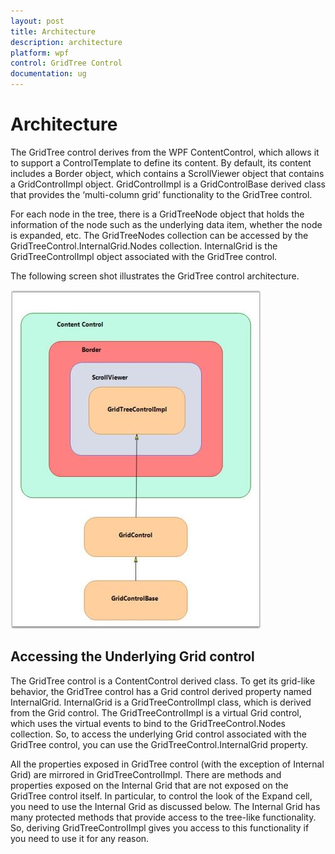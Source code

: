 ```yaml
---
layout: post
title: Architecture
description: architecture
platform: wpf
control: GridTree Control
documentation: ug
---
```


# Architecture

The GridTree control derives from the WPF ContentControl, which allows it to support a ControlTemplate to define its content. By default, its content includes a Border object, which contains a ScrollViewer object that contains a GridControlImpl object. GridControlImpl is a GridControlBase derived class that provides the ‘multi-column grid’ functionality to the GridTree control.

For each node in the tree, there is a GridTreeNode object that holds the information of the node such as the underlying data item, whether the node is expanded, etc. The GridTreeNodes collection can be accessed by the GridTreeControl.InternalGrid.Nodes collection. InternalGrid is the GridTreeControlImpl object associated with the GridTree control.

The following screen shot illustrates the GridTree control architecture.

![](Architecture_images/Architecture_img1.jpeg)



## Accessing the Underlying Grid control

The GridTree control is a ContentControl derived class. To get its grid-like behavior, the GridTree control has a Grid control derived property named InternalGrid. InternalGrid is a GridTreeControlImpl class, which is derived from the Grid control. The GridTreeControlImpl is a virtual Grid control, which uses the virtual events to bind to the GridTreeControl.Nodes collection. So, to access the underlying Grid control associated with the GridTree control, you can use the GridTreeControl.InternalGrid property. 

All the properties exposed in GridTree control (with the exception of Internal Grid) are mirrored in GridTreeControlImpl. There are methods and properties exposed on the Internal Grid that are not exposed on the GridTree control itself. In particular, to control the look of the Expand cell, you need to use the Internal Grid as discussed below. The Internal Grid has many protected methods that provide access to the tree-like functionality. So, deriving GridTreeControlImpl gives you access to this functionality if you need to use it for any reason.

